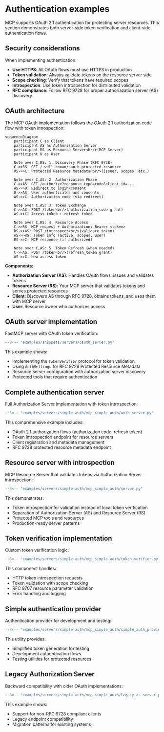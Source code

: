# Authentication examples

MCP supports OAuth 2.1 authentication for protecting server resources. This section demonstrates both server-side token verification and client-side authentication flows.

## Security considerations

When implementing authentication:

- **Use HTTPS**: All OAuth flows must use HTTPS in production
- **Token validation**: Always validate tokens on the resource server side
- **Scope checking**: Verify that tokens have required scopes
- **Introspection**: Use token introspection for distributed validation
- **RFC compliance**: Follow RFC 9728 for proper authoriazation server (AS) discovery

## OAuth architecture

The MCP OAuth implementation follows the OAuth 2.1 authorization code flow with token introspection:

```mermaid
sequenceDiagram
    participant C as Client
    participant AS as Authorization Server
    participant RS as Resource Server<br/>(MCP Server)
    participant U as User

    Note over C,RS: 1. Discovery Phase (RFC 9728)
    C->>RS: GET /.well-known/oauth-protected-resource
    RS->>C: Protected Resource Metadata<br/>(issuer, scopes, etc.)

    Note over C,AS: 2. Authorization Phase
    C->>AS: GET /authorize?response_type=code&client_id=...
    AS->>U: Redirect to login/consent
    U->>AS: User authenticates and consents
    AS->>C: Authorization code (via redirect)

    Note over C,AS: 3. Token Exchange
    C->>AS: POST /token<br/>(authorization_code grant)
    AS->>C: Access token + refresh token

    Note over C,RS: 4. Resource Access
    C->>RS: MCP request + Authorization: Bearer <token>
    RS->>AS: POST /introspect<br/>(validate token)
    AS->>RS: Token info (active, scopes, user)
    RS->>C: MCP response (if authorized)

    Note over C,AS: 5. Token Refresh (when needed)
    C->>AS: POST /token<br/>(refresh_token grant)
    AS->>C: New access token
```

**Components:**

- **Authorization Server (AS)**: Handles OAuth flows, issues and validates tokens
- **Resource Server (RS)**: Your MCP server that validates tokens and serves protected resources
- **Client**: Discovers AS through RFC 9728, obtains tokens, and uses them with MCP server
- **User**: Resource owner who authorizes access

## OAuth server implementation

FastMCP server with OAuth token verification:

```python
--8<-- "examples/snippets/servers/oauth_server.py"
```

This example shows:

- Implementing the `TokenVerifier` protocol for token validation
- Using `AuthSettings` for RFC 9728 Protected Resource Metadata
- Resource server configuration with authorization server discovery
- Protected tools that require authentication

## Complete authentication server

Full Authorization Server implementation with token introspection:

```python
--8<-- "examples/servers/simple-auth/mcp_simple_auth/auth_server.py"
```

This comprehensive example includes:

- OAuth 2.1 authorization flows (authorization code, refresh token)
- Token introspection endpoint for resource servers
- Client registration and metadata management
- RFC 9728 protected resource metadata endpoint

## Resource server with introspection

MCP Resource Server that validates tokens via Authorization Server introspection:

```python
--8<-- "examples/servers/simple-auth/mcp_simple_auth/server.py"
```

This demonstrates:

- Token introspection for validation instead of local token verification
- Separation of Authorization Server (AS) and Resource Server (RS)
- Protected MCP tools and resources
- Production-ready server patterns

## Token verification implementation

Custom token verification logic:

```python
--8<-- "examples/servers/simple-auth/mcp_simple_auth/token_verifier.py"
```

This component handles:

- HTTP token introspection requests
- Token validation with scope checking
- RFC 8707 resource parameter validation
- Error handling and logging

## Simple authentication provider

Authentication provider for development and testing:

```python
--8<-- "examples/servers/simple-auth/mcp_simple_auth/simple_auth_provider.py"
```

This utility provides:

- Simplified token generation for testing
- Development authentication flows
- Testing utilities for protected resources

## Legacy Authorization Server

Backward compatibility with older OAuth implementations:

```python
--8<-- "examples/servers/simple-auth/mcp_simple_auth/legacy_as_server.py"
```

This example shows:

- Support for non-RFC 9728 compliant clients
- Legacy endpoint compatibility
- Migration patterns for existing systems
